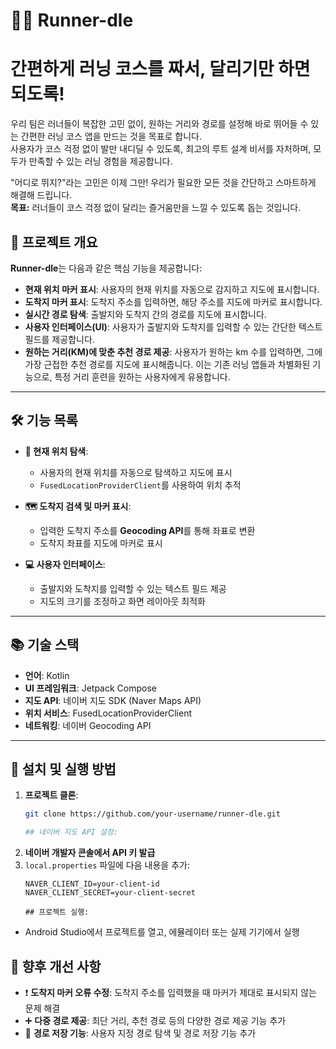 # 🏃‍♂️ Runner-dle

# 간편하게 러닝 코스를 짜서, 달리기만 하면 되도록!

우리 팀은 러너들이 복잡한 고민 없이, 원하는 거리와 경로를 설정해 바로 뛰어들 수 있는 간편한 러닝 코스 앱을 만드는 것을 목표로 합니다.  
사용자가 코스 걱정 없이 발만 내디딜 수 있도록, 최고의 루트 설계 비서를 자처하며, 모두가 만족할 수 있는 러닝 경험을 제공합니다.

"어디로 뛰지?"라는 고민은 이제 그만! 우리가 필요한 모든 것을 간단하고 스마트하게 해결해 드립니다.  
**목표:** 러너들이 코스 걱정 없이 달리는 즐거움만을 느낄 수 있도록 돕는 것입니다.

## 🚀 프로젝트 개요
**Runner-dle**는 다음과 같은 핵심 기능을 제공합니다:

- **현재 위치 마커 표시**: 사용자의 현재 위치를 자동으로 감지하고 지도에 표시합니다.
- **도착지 마커 표시**: 도착지 주소를 입력하면, 해당 주소를 지도에 마커로 표시합니다.
- **실시간 경로 탐색**: 출발지와 도착지 간의 경로를 지도에 표시합니다.
- **사용자 인터페이스(UI)**: 사용자가 출발지와 도착지를 입력할 수 있는 간단한 텍스트 필드를 제공합니다.
- **원하는 거리(KM)에 맞춘 추천 경로 제공**: 사용자가 원하는 km 수를 입력하면, 그에 가장 근접한 추천 경로를 지도에 표시해줍니다. 이는 기존 러닝 앱들과 차별화된 기능으로, 특정 거리 훈련을 원하는 사용자에게 유용합니다.

---

## 🛠️ 기능 목록

- **📍 현재 위치 탐색**:
  - 사용자의 현재 위치를 자동으로 탐색하고 지도에 표시
  - `FusedLocationProviderClient`를 사용하여 위치 추적

- **🗺️ 도착지 검색 및 마커 표시**:
  - 입력한 도착지 주소를 **Geocoding API**를 통해 좌표로 변환
  - 도착지 좌표를 지도에 마커로 표시

- **💻 사용자 인터페이스**:
  - 출발지와 도착지를 입력할 수 있는 텍스트 필드 제공
  - 지도의 크기를 조정하고 화면 레이아웃 최적화

---

## 📚 기술 스택

- **언어**: Kotlin
- **UI 프레임워크**: Jetpack Compose
- **지도 API**: 네이버 지도 SDK (Naver Maps API)
- **위치 서비스**: FusedLocationProviderClient
- **네트워킹**: 네이버 Geocoding API

---

## 🚀 설치 및 실행 방법

1. **프로젝트 클론**:
   ```bash
   git clone https://github.com/your-username/runner-dle.git

   ## 네이버 지도 API 설정:

1. **네이버 개발자 콘솔에서 API 키 발급**
2. `local.properties` 파일에 다음 내용을 추가:
   ```properties
   NAVER_CLIENT_ID=your-client-id
   NAVER_CLIENT_SECRET=your-client-secret

   ## 프로젝트 실행:
- Android Studio에서 프로젝트를 열고, 에뮬레이터 또는 실제 기기에서 실행

## 🎯 향후 개선 사항
- ❗ **도착지 마커 오류 수정**: 도착지 주소를 입력했을 때 마커가 제대로 표시되지 않는 문제 해결
- ➕ **다중 경로 제공**: 최단 거리, 추천 경로 등의 다양한 경로 제공 기능 추가
- 💾 **경로 저장 기능**: 사용자 지정 경로 탐색 및 경로 저장 기능 추가

